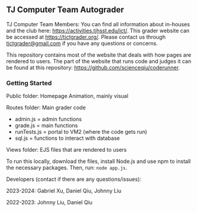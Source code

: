 ## TJ Computer Team Autograder

TJ Computer Team Members: You can find all information about in-houses and the club here: https://activities.tjhsst.edu/ict/.
This grader website can be accessed at https://tjctgrader.org/.
Please contact us through tjctgrader@gmail.com if you have any questions or concerns.

This repository contains most of the website that deals with how pages are rendered to users. The part of the website that runs code and judges it can be found at this repository: https://github.com/scienceqiu/coderunner.

### Getting Started

Public folder: Homepage Animation, mainly visual

Routes folder: Main grader code
- admin.js = admin functions
- grade.js = main functions
- runTests.js = portal to VM2 (where the code gets run)
- sql.js = functions to interact with database

Views folder: EJS files that are rendered to users

To run this locally, download the files, install Node.js and use npm to install the necessary packages. Then, run:
```node app.js```.

Developers (contact if there are any questions/issues):

2023-2024: Gabriel Xu, Daniel Qiu, Johnny Liu

2022-2023: Johnny Liu, Daniel Qiu

